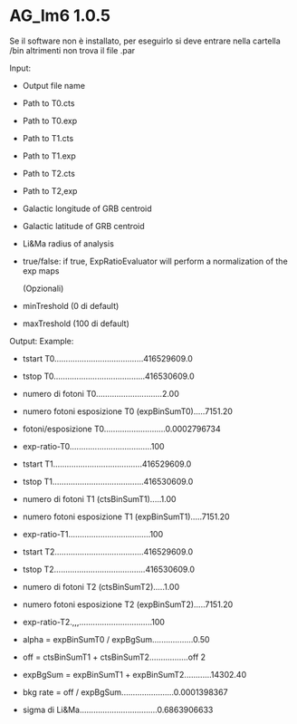 # AG_lm6 1.0.5

Se il software non è installato, per eseguirlo si deve entrare nella cartella /bin altrimenti non trova il file .par

  Input:
  * Output file name
  * Path to T0.cts
  * Path to T0.exp
  * Path to T1.cts
  * Path to T1.exp
  * Path to T2.cts 
  * Path to T2,exp
  * Galactic longitude of GRB centroid
  * Galactic latitude of GRB centroid
  * Li&Ma radius of analysis
  * true/false: if true, ExpRatioEvaluator will perform a normalization of the exp maps 
  	
  	(Opzionali)
  	
  * minTreshold (0 di default)
  * maxTreshold (100 di default)    

  Output:                                           Example:
  
  * tstart T0.......................................416529609.0
  * tstop T0........................................416530609.0
  * numero di fotoni T0.............................2.00
  * numero fotoni esposizione T0  (expBinSumT0).....7151.20
  * fotoni/esposizione T0...........................0.0002796734
  * exp-ratio-T0....................................100
    
  * tstart T1.......................................416529609.0
  * tstop T1........................................416530609.0
  * numero di fotoni T1           (ctsBinSumT1).....1.00
  * numero fotoni esposizione T1  (expBinSumT1).....7151.20
  * exp-ratio-T1....................................100
    
  * tstart T2.......................................416529609.0
  * tstop T2........................................416530609.0
  * numero di fotoni T2           (ctsBinSumT2).....1.00
  * numero fotoni esposizione T2  (expBinSumT2).....7151.20
  * exp-ratio-T2.,,,................................100
  
  * alpha = expBinSumT0 / expBgSum..................0.50
  * off = ctsBinSumT1 + ctsBinSumT2.................off 2
  * expBgSum = expBinSumT1 + expBinSumT2............14302.40
  * bkg rate = off / expBgSum.......................0.0001398367
  * sigma di Li&Ma..................................0.6863906633
                    

  

